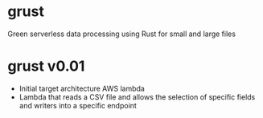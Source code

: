 # grust
Green serverless data processing using Rust for small and large files


# grust v0.01
- Initial target architecture AWS lambda
- Lambda that reads a CSV file and allows the selection of specific fields and writers into a specific endpoint


